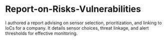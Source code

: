 # Report-on-Risks-Vulnerabilities
 I authored a report advising on sensor selection, prioritization, and linking to IoCs for a company. It details sensor choices, threat linkage, and alert thresholds for effective monitoring.
